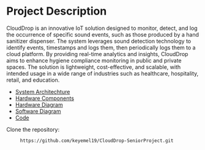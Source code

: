 # Project Description 
CloudDrop is an innovative IoT solution designed to monitor, detect, and log the occurrence of specific sound events, such as those produced by a hand sanitizer dispenser. The system leverages sound detection technology to identify events, timestamps and logs them, then periodically logs them to a cloud platform. By providing real-time analytics and insights, CloudDrop aims to enhance hygiene compliance monitoring in public and private spaces. The solution is lightweight, cost-effective, and scalable, with intended usage in a wide range of industries such as healthcare, hospitality, retail, and education.

- [System Architechture]()
- [Hardware Components]()
- [Hardware Diagram](https://github.com/keyemel19/CloudDrop-SeniorProject/blob/main/image2.png)
- [Software Diagram](https://github.com/keyemel19/CloudDrop-SeniorProject/blob/main/image1.png)
- [Code]()



Clone the repository:
```sh
	 https://github.com/keyemel19/CloudDrop-SeniorProject.git
